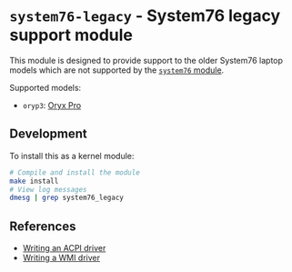 # `system76-legacy` - System76 legacy support module

This module is designed to provide support to the older System76 laptop
models which are not supported by the [`system76`
module](https://github.com/pop-os/system76-dkms).

Supported models:

* `oryp3`: [Oryx Pro](https://system76.com/laptops/oryx)

## Development

To install this as a kernel module:

```sh
# Compile and install the module
make install
# View log messages
dmesg | grep system76_legacy
```

## References

* [Writing an ACPI driver](https://lwn.net/Articles/367630/)
* [Writing a WMI driver](https://lwn.net/Articles/391230/)
